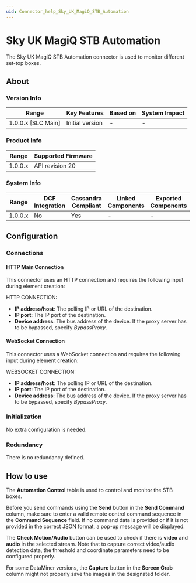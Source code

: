 ```yaml
---
uid: Connector_help_Sky_UK_MagiQ_STB_Automation
---
```


# Sky UK MagiQ STB Automation

The Sky UK MagiQ STB Automation connector is used to monitor different set-top boxes.

## About

### Version Info

| Range                | Key Features     | Based on     | System Impact     |
|----------------------|------------------|--------------|-------------------|
| 1.0.0.x [SLC Main]   | Initial version  | -            | -                 |

### Product Info

| Range     | Supported Firmware     |
|-----------|------------------------|
| 1.0.0.x   | API revision 20        |

### System Info

| Range     | DCF Integration     | Cassandra Compliant     | Linked Components     | Exported Components     |
|-----------|---------------------|-------------------------|-----------------------|-------------------------|
| 1.0.0.x   | No                  | Yes                     | -                     | -                       |

## Configuration

### Connections

#### HTTP Main Connection

This connector uses an HTTP connection and requires the following input during element creation:

HTTP CONNECTION:

- **IP address/host**: The polling IP or URL of the destination.
- **IP port**: The IP port of the destination.
- **Device address**: The bus address of the device. If the proxy server has to be bypassed, specify *BypassProxy*.

#### WebSocket Connection

This connector uses a WebSocket connection and requires the following input during element creation:

WEBSOCKET CONNECTION:

- **IP address/host**: The polling IP or URL of the destination.
- **IP port**: The IP port of the destination.
- **Device address**: The bus address of the device. If the proxy server has to be bypassed, specify *BypassProxy*.

### Initialization

No extra configuration is needed.

### Redundancy

There is no redundancy defined.

## How to use

The **Automation Control** table is used to control and monitor the STB boxes.

Before you send commands using the **Send** button in the **Send Command** column, make sure to enter a valid remote control command sequence in the **Command Sequence** field. If no command data is provided or if it is not provided in the correct JSON format, a pop-up message will be displayed.

The **Check Motion/Audio** button can be used to check if there is **video** and **audio** in the selected stream. Note that to capture correct video/audio detection data, the threshold and coordinate parameters need to be configured properly.

For some DataMiner versions, the **Capture** button in the **Screen Grab** column might not properly save the images in the designated folder.
